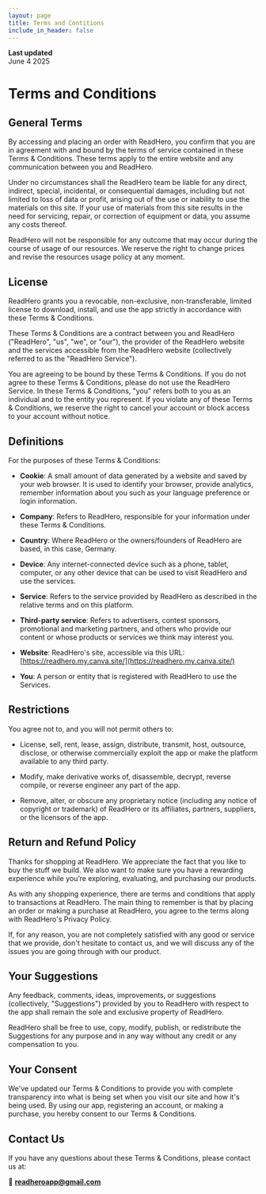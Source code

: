 ```yaml
---
layout: page
title: Terms and Contitions
include_in_header: false
---
```


**Last updated**  
June 4 2025

# Terms and Conditions

## General Terms

By accessing and placing an order with ReadHero, you confirm that you are in agreement with and bound by the terms of service contained in these Terms & Conditions. These terms apply to the entire website and any communication between you and ReadHero.

Under no circumstances shall the ReadHero team be liable for any direct, indirect, special, incidental, or consequential damages, including but not limited to loss of data or profit, arising out of the use or inability to use the materials on this site. If your use of materials from this site results in the need for servicing, repair, or correction of equipment or data, you assume any costs thereof.

ReadHero will not be responsible for any outcome that may occur during the course of usage of our resources. We reserve the right to change prices and revise the resources usage policy at any moment.

## License

ReadHero grants you a revocable, non-exclusive, non-transferable, limited license to download, install, and use the app strictly in accordance with these Terms & Conditions.

These Terms & Conditions are a contract between you and ReadHero ("ReadHero", "us", "we", or "our"), the provider of the ReadHero website and the services accessible from the ReadHero website (collectively referred to as the "ReadHero Service").

You are agreeing to be bound by these Terms & Conditions. If you do not agree to these Terms & Conditions, please do not use the ReadHero Service. In these Terms & Conditions, "you" refers both to you as an individual and to the entity you represent. If you violate any of these Terms & Conditions, we reserve the right to cancel your account or block access to your account without notice.

## Definitions

For the purposes of these Terms & Conditions:

- **Cookie**: A small amount of data generated by a website and saved by your web browser. It is used to identify your browser, provide analytics, remember information about you such as your language preference or login information.

- **Company**: Refers to ReadHero, responsible for your information under these Terms & Conditions.

- **Country**: Where ReadHero or the owners/founders of ReadHero are based, in this case, Germany.

- **Device**: Any internet-connected device such as a phone, tablet, computer, or any other device that can be used to visit ReadHero and use the services.

- **Service**: Refers to the service provided by ReadHero as described in the relative terms and on this platform.

- **Third-party service**: Refers to advertisers, contest sponsors, promotional and marketing partners, and others who provide our content or whose products or services we think may interest you.

- **Website**: ReadHero's site, accessible via this URL: [https://readhero.my.canva.site/](https://readhero.my.canva.site/)

- **You**: A person or entity that is registered with ReadHero to use the Services.

## Restrictions

You agree not to, and you will not permit others to:

- License, sell, rent, lease, assign, distribute, transmit, host, outsource, disclose, or otherwise commercially exploit the app or make the platform available to any third party.

- Modify, make derivative works of, disassemble, decrypt, reverse compile, or reverse engineer any part of the app.

- Remove, alter, or obscure any proprietary notice (including any notice of copyright or trademark) of ReadHero or its affiliates, partners, suppliers, or the licensors of the app.

## Return and Refund Policy

Thanks for shopping at ReadHero. We appreciate the fact that you like to buy the stuff we build. We also want to make sure you have a rewarding experience while you’re exploring, evaluating, and purchasing our products.

As with any shopping experience, there are terms and conditions that apply to transactions at ReadHero. The main thing to remember is that by placing an order or making a purchase at ReadHero, you agree to the terms along with ReadHero's Privacy Policy.

If, for any reason, you are not completely satisfied with any good or service that we provide, don't hesitate to contact us, and we will discuss any of the issues you are going through with our product.

## Your Suggestions

Any feedback, comments, ideas, improvements, or suggestions (collectively, "Suggestions") provided by you to ReadHero with respect to the app shall remain the sole and exclusive property of ReadHero.

ReadHero shall be free to use, copy, modify, publish, or redistribute the Suggestions for any purpose and in any way without any credit or any compensation to you.

## Your Consent

We've updated our Terms & Conditions to provide you with complete transparency into what is being set when you visit our site and how it's being used. By using our app, registering an account, or making a purchase, you hereby consent to our Terms & Conditions.

## Contact Us

If you have any questions about these Terms & Conditions, please contact us at:

📧 **readheroapp@gmail.com**

